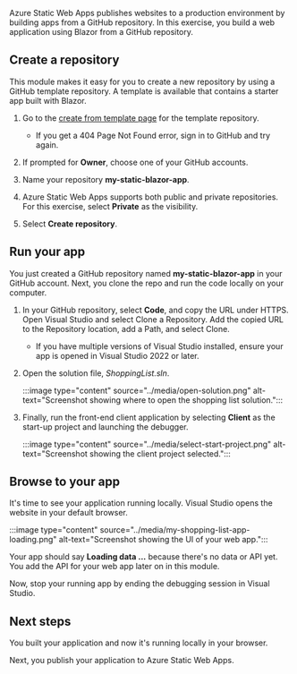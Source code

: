 Azure Static Web Apps publishes websites to a production environment by building apps from a GitHub repository. In this exercise, you build a web application using Blazor from a GitHub repository.

## Create a repository

This module makes it easy for you to create a new repository by using a GitHub template repository. A template is available that contains a starter app built with Blazor.

1. Go to the [create from template page](https://github.com/MicrosoftDocs/mslearn-staticwebapp-dotnet/generate?azure-portal=true) for the template repository.
   - If you get a 404 Page Not Found error, sign in to GitHub and try again.

1. If prompted for **Owner**, choose one of your GitHub accounts.

1. Name your repository **my-static-blazor-app**.

1. Azure Static Web Apps supports both public and private repositories. For this exercise, select **Private** as the visibility.

1. Select **Create repository**.

## Run your app

You just created a GitHub repository named **my-static-blazor-app** in your GitHub account. Next, you clone the repo and run the code locally on your computer.

1. In your GitHub repository, select **Code**, and copy the URL under HTTPS. Open Visual Studio and select Clone a Repository. Add the copied URL to the Repository location, add a Path, and select Clone.
   - If you have multiple versions of Visual Studio installed, ensure your app is opened in Visual Studio 2022 or later.

1. Open the solution file, _ShoppingList.sln_.

   :::image type="content" source="../media/open-solution.png" alt-text="Screenshot showing where to open the shopping list solution.":::

1. Finally, run the front-end client application by selecting **Client** as the start-up project and launching the debugger.

   :::image type="content" source="../media/select-start-project.png" alt-text="Screenshot showing the client project selected.":::

## Browse to your app

It's time to see your application running locally. Visual Studio opens the website in your default browser.

:::image type="content" source="../media/my-shopping-list-app-loading.png" alt-text="Screenshot showing the UI of your web app.":::

Your app should say **Loading data ...** because there's no data or API yet. You add the API for your web app later on in this module.

Now, stop your running app by ending the debugging session in Visual Studio.

## Next steps

You built your application and now it's running locally in your browser.

Next, you publish your application to Azure Static Web Apps.
